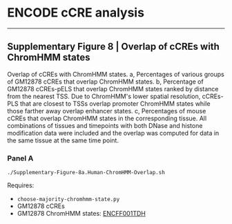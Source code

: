 # ENCODE cCRE analysis

---

## Supplementary Figure 8 | Overlap of cCREs with ChromHMM states

Overlap of cCREs with ChromHMM states. a, Percentages of various groups of GM12878 cCREs that overlap ChromHMM states. b, Percentage of GM12878 cCREs-pELS that overlap ChromHMM states ranked by distance from the nearest TSS. Due to ChromHMM's lower spatial resolution, cCREs-PLS that are closest to TSSs overlap promoter ChromHMM states while those farther away overlap enhancer states. c, Percentages of mouse cCREs that overlap ChromHMM states in the corresponding tissue. All combinations of tissues and timepoints with both DNase and histone modification data were included and the overlap was computed for data in the same tissue at the same time point.

### Panel A

```
./Supplementary-Figure-8a.Human-ChromHMM-Overlap.sh
```

Requires: 
* `choose-majority-chromhmm-state.py`
* GM12878 cCREs
* GM12878 ChromHMM states: [ENCFF001TDH](https://www.encodeproject.org/files/ENCFF001TDH/)


